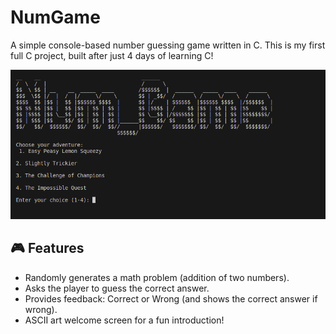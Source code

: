 # NumGame

A simple console-based number guessing game written in C. This is my first full C project, built after just 4 days of learning C!

![screenshot](screenshot.png)


## 🎮 Features
- Randomly generates a math problem (addition of two numbers).
- Asks the player to guess the correct answer.
- Provides feedback: Correct or Wrong (and shows the correct answer if wrong).
- ASCII art welcome screen for a fun introduction!


